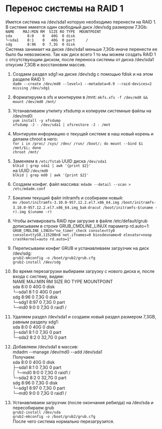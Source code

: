 # **Перенос системы на RAID 1**

Имется система на /dev/sda1 которую необходимо перенести на RAID 1. В системе имеется один свободный диск /dev/sdg размером 7.3Gb: <br/> 
`NAME    MAJ:MIN RM  SIZE RO TYPE  MOUNTPOINT` <br/>
`sda       8:0    0   40G  0 disk `             <br/>
`└─sda1    8:1    0   40G  0 part     /`         <br/>
`sdg       8:96   0  7,3G  0 disk`              <br/>
Система занимает на диске /dev/sda1 меньше 7,3Gb иначе перенести ее было бы невозможно.
Так как диск всего 1 то мы можем создать RAID 1 с отсутствующим диском, после переноса системы от диска /dev/sda1 откусим 7,3GB  и восстановим массив.
1. Создаем раздел sdg1 на диске /dev/sdg с помощью fdisk и на этом разделе RAID 1:<br/>
   `dadm --create /dev/md0 --level=1 --metadata=0.9 --raid-devices=2 missing /dev/sdg1`
2. Форматируем в xfs и монтируем в /mnt:
   `mkfs.xfs -f /dev/md0 && mount /dev/md0 /mnt/`
3. Устанавливаем утилиту xfsdump и копируем системные файлы на /dev/md0: <br/>
   `yum install -y xfsdump` <br/>
   `xfsdump -J - /dev/sda1 | xfsrestore -J - /mnt` <br/>
4. Монтируем информацию о текущей системе в наш новый корень и делаем chroot в него: <br/>
   `for i in /proc/ /sys/ /dev/ /run/ /boot/; do mount --bind $i /mnt/$i; done` <br/>
   `chroot /mnt/` <br/>
5. Заменяем в `/etc/fstab` UUID диска `/dev/sda1 ` <br/>
   `blkid | grep sda1 | awk '{print $2}'` <br/>
          на UUID `/dev/md0` <br/>
   `blkid | grep md0 | awk '{print $2}'`  <br/>
6.  Создаем конфиг. файл массива:
    `mdadm --detail --scan > /etc/mdadm.conf`
7.  Бэкапим текущий файл initramfs и созбираем новый: <br/>
    `mv /boot/initramfs-3.10.0-957.12.2.el7.x86_64.img /boot/initramfs-3.10.0-957.12.2.el7.x86_64.img_bak`
    `dracut /boot/initramfs-$(uname -r).img $(uname -r)`
8.  Чтобы активировать RAID при загрузке в файле /etc/default/grub дописываем в строке GRUB_CMDLINE_LINUX параметр  rd.auto=1:
     `GRUB_CMDLINE_LINUX="no_timer_check console=tty0 console=ttyS0,115200n8 net.ifnames=0 biosdevname=0 elevator=noop    crashkernel=auto rd.auto=1"`
9.  Переписываем конфиг GRUB и устанавливаем загрузчик на диск /dev/sdg: <br/>
    `grub2-mkconfig -o /boot/grub2/grub.cfg`<br/>
    `grub2-install /dev/sdg`<br/>
10. Во время перезагрузки выбираем загрузку с нового диска и, после входа с систему, видим: <br/>
    NAME    MAJ:MIN RM  SIZE RO TYPE  MOUNTPOINT <br/>
 sda        8:0    0   40G  0 disk <br/>
  └─sda1    8:1    0   40G  0 part <br/>
 sdg        8:96   0   7,3G  0 disk <br/>
  └─sdg1    8:97   0   7,3G  0 part <br/>
    └─md0   9:0    0   7,3G  0 raid1 / <br/>
11. Удаляем раздел /dev/sda1 и создаем новый раздел размером 7,3GB, равным разделу sdg1: <br/>
   sda       8:0    0   40G  0 disk <br/>
  ├─sda1    8:1    0  7,3G  0 part <br/>
  └─sda2    8:2    0 32,7G  0 part<br/>
12. Добавляем /dev/sda1 в массив: <br/>
    mdadm --manage /dev/md0 --add /dev/sda1 <br/>
Получаем: <br/>
sda       8:0    0   40G  0 disk <br/>
├─sda1    8:1    0  7,3G  0 part  <br/>
│ └─md0   9:0    0  7,3G  0 raid1 / <br/>
└─sda2    8:2    0 32,7G  0 part    <br/>
sdg       8:96   0  7,3G  0 disk    <br/>
└─sdg1    8:97   0  7,3G  0 part    <br/>
  └─md0   9:0    0  7,3G  0 raid1 /  <br/>
  
13. Устанавливаем загрузчик (после окончания ребилда) на /dev/sda и пересобираем grub <br/>
     `grub2-install /dev/sda`<br/>
     `grub2-mkconfig -o /boot/grub2/grub.cfg`<br/>
После чего система нормально перезагрузится. 
    






